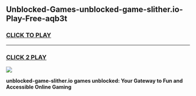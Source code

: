 
## Unblocked-Games-unblocked-game-slither.io-Play-Free-aqb3t
<h3>
<a href="https://premium76.site?title=unblocked-game-slither.io&ref=23A">CLICK TO PLAY</a></h3>
<hr>

<h3>
<a href="https://premium76.site?title=unblocked-game-slither.io&ref=23A">CLICK 2 PLAY</a>
  
</h3>

<a href="https://premium76.site?title=unblocked-game-slither.io&ref=23A"><img src="https://clearcache.store/games.png"></a>


**unblocked-game-slither.io games unblocked: Your Gateway to Fun and Accessible Online Gaming**
